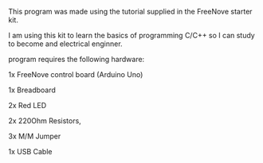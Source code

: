 This program was made using the tutorial supplied in the FreeNove starter kit.

I am using this kit to learn the basics of programming C/C++ so I can study to become and electrical enginner.



program requires the following hardware:

1x FreeNove control board (Arduino Uno)

1x Breadboard

2x Red LED

2x 220Ohm Resistors,

3x M/M Jumper

1x USB Cable
